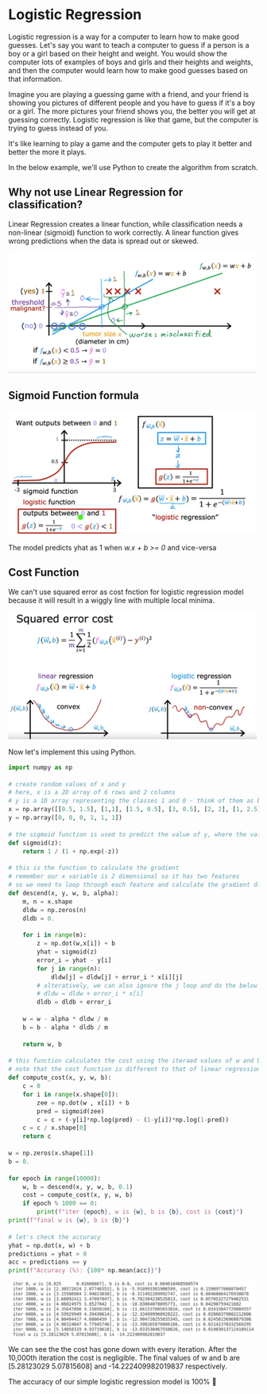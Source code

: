 # Logistic Regression
<p>
Logistic regression is a way for a computer to learn how to make good guesses. Let's say you want to teach a computer to guess if a person is a boy or a girl based on their height and weight. You would show the computer lots of examples of boys and girls and their heights and weights, and then the computer would learn how to make good guesses based on that information.
</p>
<p>
Imagine you are playing a guessing game with a friend, and your friend is showing you pictures of different people and you have to guess if it's a boy or a girl. The more pictures your friend shows you, the better you will get at guessing correctly. Logistic regression is like that game, but the computer is trying to guess instead of you.
</p>
<p>
It's like learning to play a game and the computer gets to play it better and better the more it plays.
</p>
<p>
In the below example, we'll use Python to create the algorithm from scratch.
</p>


## Why not use Linear Regression for classification?

Linear Regression creates a linear function, while classification needs a non-linear (sigmoid) function to work correctly. 
A linear function gives wrong predictions when the data is spread out or skewed.

<img src="Img1.png" width=500>


## Sigmoid Function formula
<img src="Img2.png" width=500>

The model predicts yhat as 1 when _w.x + b >= 0_ and vice-versa

## Cost Function
We can't use squared error as cost fnction for logistic regression model because it will result in a wiggly line with multiple local minima. 

<img src="Img3.png" width=500>

Now let's implement this using Python. 

```python
import numpy as np

# create random values of x and y 
# here, x is a 2D array of 6 rows and 2 columns 
# y is a 1D array representing the classes 1 and 0 - think of them as boy or not boy
x = np.array([[0.5, 1.5], [1,1], [1.5, 0.5], [3, 0.5], [2, 2], [1, 2.5]])
y = np.array([0, 0, 0, 1, 1, 1])

# the sigmoid function is used to predict the value of y, where the value of z is the same as the prediction we use in linear regression i.e. z = w*x+b
def sigmoid(z):
    return 1 / (1 + np.exp(-z))

# this is the function to calculate the gradient
# remember our x variable is 2 dimensional so it has two features
# so we need to loop through each feature and calculate the gradient dldw for both features
def descend(x, y, w, b, alpha):
    m, n = x.shape
    dldw = np.zeros(n)
    dldb = 0.

    for i in range(m):
        z = np.dot(w,x[i]) + b
        yhat = sigmoid(z)
        error_i = yhat - y[i]
        for j in range(n):
            dldw[j] = dldw[j] + error_i * x[i][j]
        # alteratively, we can also ignore the j loop and do the below 
        # dldw = dldw + error_i * x[i]
        dldb = dldb + error_i
    
    w = w - alpha * dldw / m
    b = b - alpha * dldb / m

    return w, b 

# this function calculates the cost using the iteraed values of w and b
# note that the cost function is different to that of linear regression (as explained in the screenshot above)
def compute_cost(x, y, w, b):
    c = 0
    for i in range(x.shape[0]):
        zee = np.dot(w , x[i]) + b
        pred = sigmoid(zee)
        c = c + (-y[i]*np.log(pred) - (1-y[i])*np.log(1-pred))
    c = c / x.shape[0]
    return c

w = np.zeros(x.shape[1])
b = 0.

for epoch in range(10000):
    w, b = descend(x, y, w, b, 0.1)
    cost = compute_cost(x, y, w, b)
    if epoch % 1000 == 0:
        print(f"iter {epoch}, w is {w}, b is {b}, cost is {cost}")
print(f"final w is {w}, b is {b}")

# let's check the accuracy 
yhat = np.dot(x, w) + b
predictions = yhat > 0
acc = predictions == y
print(f"Accuracy (%): {100* np.mean(acc)}")
```

<img src="log reg result.png" width=500>

We can see the the cost has gone down with every iteration. After the 10,000th iteration the cost is negligible. The final values of w and b are [5.28123029 5.07815608] and -14.222409982019837 respectively.

The accuracy of our simple logistic regression model is 100%
👏
